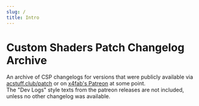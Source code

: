 ```yaml
---
slug: /
title: Intro
---
```


# Custom Shaders Patch Changelog Archive

An archive of CSP changelogs for versions that were publicly available via [acstuff.club/patch](https://acstuff.club/patch/) or on [x4fab's Patreon](https://www.patreon.com/x4fab) at some point.  
The "Dev Logs" style texts from the patreon releases are not included, unless no other changelog was available.
